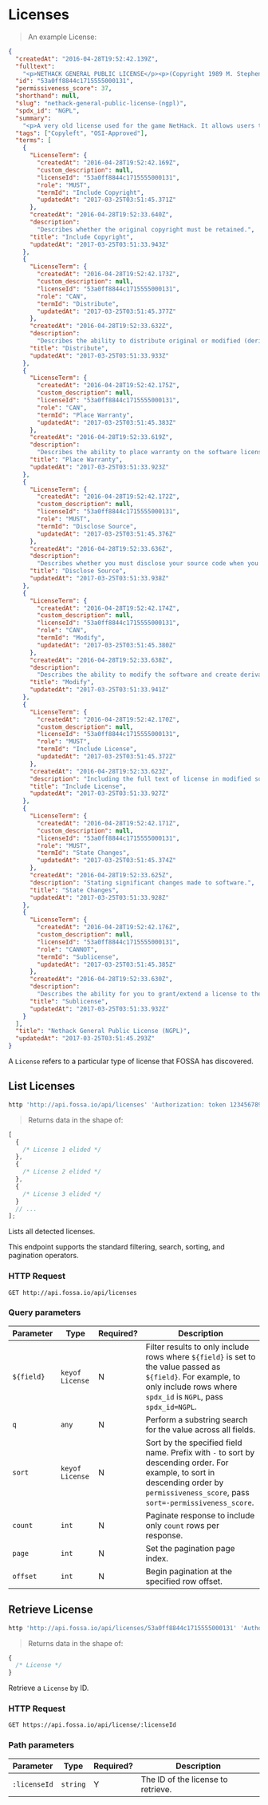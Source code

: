 # Licenses

> An example License:

```json
{
  "createdAt": "2016-04-28T19:52:42.139Z",
  "fulltext":
    "<p>NETHACK GENERAL PUBLIC LICENSE</p><p>(Copyright 1989 M. Stephenson) <br>(Based on the BISON general public license, copyright 1988 Richard M. Stallman)</p><p>Everyone is permitted to copy and distribute verbatim copies of this license, but changing it is not allowed. You can also use this wording to make the terms for other programs. <br>The license agreements of most software companies keep you at the mercy of those companies. By contrast, our general public license is intended to give everyone the right to share NetHack. To make sure that you get the rights we want you to have, we need to make restrictions that forbid anyone to deny you these rights or to ask you to surrender the rights. Hence this license agreement.</p><p>Specifically, we want to make sure that you have the right to give away copies of NetHack, that you receive source code or else can get it if you want it, that you can change NetHack or use pieces of it in new free programs, and that you know you can do these things.</p><p>To make sure that everyone has such rights, we have to forbid you to deprive anyone else of these rights. For example, if you distribute copies of NetHack, you must give the recipients all the rights that you have. You must make sure that they, too, receive or can get the source code. And you must tell them their rights.</p><p>Also, for our own protection, we must make certain that everyone finds out that there is no warranty for NetHack. If NetHack is modified by someone else and passed on, we want its recipients to know that what they have is not what we distributed.</p><p>Therefore we (Mike Stephenson and other holders of NetHack copyrights) make the following terms which say what you must do to be allowed to distribute or change NetHack.</p><p>COPYING POLICIES</p><p>You may copy and distribute verbatim copies of NetHack source code as you receive it, in any medium, provided that you keep intact the notices on all files that refer to copyrights, to this License Agreement, and to the absence of any warranty; and give any other recipients of the NetHack program a copy of this License Agreement along with the program. <br>You may modify your copy or copies of NetHack or any portion of it, and copy and distribute such modifications under the terms of Paragraph 1 above (including distributing this License Agreement), provided that you also do the following: <br>a) cause the modified files to carry prominent notices stating that you changed the files and the date of any change; and</p><p>b) cause the whole of any work that you distribute or publish, that in whole or in part contains or is a derivative of NetHack or any part thereof, to be licensed at no charge to all third parties on terms identical to those contained in this License Agreement (except that you may choose to grant more extensive warranty protection to some or all third parties, at your option)</p><p>c) You may charge a distribution fee for the physical act of transferring a copy, and you may at your option offer warranty protection in exchange for a fee.</p><p>You may copy and distribute NetHack (or a portion or derivative of it, under Paragraph 2) in object code or executable form under the terms of Paragraphs 1 and 2 above provided that you also do one of the following: <br>a) accompany it with the complete machine-readable source code, which must be distributed under the terms of Paragraphs 1 and 2 above; or,</p><p>b) accompany it with full information as to how to obtain the complete machine-readable source code from an appropriate archive site. (This alternative is allowed only for noncommercial distribution.)</p><p>For these purposes, complete source code means either the full source distribution as originally released over Usenet or updated copies of the files in this distribution used to create the object code or executable.</p><p>You may not copy, sublicense, distribute or transfer NetHack except as expressly provided under this License Agreement. Any attempt otherwise to copy, sublicense, distribute or transfer NetHack is void and your rights to use the program under this License agreement shall be automatically terminated. However, parties who have received computer software programs from you with this License Agreement will not have their licenses terminated so long as such parties remain in full compliance. <br>Stated plainly: You are permitted to modify NetHack, or otherwise use parts of NetHack, provided that you comply with the conditions specified above; in particular, your modified NetHack or program containing parts of NetHack must remain freely available as provided in this License Agreement. In other words, go ahead and share NetHack, but don't try to stop anyone else from sharing it farther. <br>[ Home | Version 3.4.3 | Contact Us ]</p><p>Hosted by: <br>NetHack is Copyright 1985-2003 by Stichting Mathematisch Centrum and M. Stephenson. See our license for details. <br>This site is Copyright 1999-2009 by Kenneth Lorber, Kensington, Maryland.</p>",
  "id": "53a0ff8844c1715555000131",
  "permissiveness_score": 37,
  "shorthand": null,
  "slug": "nethack-general-public-license-(ngpl)",
  "spdx_id": "NGPL",
  "summary":
    "<p>A very old license used for the game NetHack. It allows users to freely share their modifications, in exchange for several restrictions and little protection for the authors.</p>",
  "tags": ["Copyleft", "OSI-Approved"],
  "terms": [
    {
      "LicenseTerm": {
        "createdAt": "2016-04-28T19:52:42.169Z",
        "custom_description": null,
        "licenseId": "53a0ff8844c1715555000131",
        "role": "MUST",
        "termId": "Include Copyright",
        "updatedAt": "2017-03-25T03:51:45.371Z"
      },
      "createdAt": "2016-04-28T19:52:33.640Z",
      "description":
        "Describes whether the original copyright must be retained.",
      "title": "Include Copyright",
      "updatedAt": "2017-03-25T03:51:33.943Z"
    },
    {
      "LicenseTerm": {
        "createdAt": "2016-04-28T19:52:42.173Z",
        "custom_description": null,
        "licenseId": "53a0ff8844c1715555000131",
        "role": "CAN",
        "termId": "Distribute",
        "updatedAt": "2017-03-25T03:51:45.377Z"
      },
      "createdAt": "2016-04-28T19:52:33.632Z",
      "description":
        "Describes the ability to distribute original or modified (derivative) works.",
      "title": "Distribute",
      "updatedAt": "2017-03-25T03:51:33.933Z"
    },
    {
      "LicenseTerm": {
        "createdAt": "2016-04-28T19:52:42.175Z",
        "custom_description": null,
        "licenseId": "53a0ff8844c1715555000131",
        "role": "CAN",
        "termId": "Place Warranty",
        "updatedAt": "2017-03-25T03:51:45.383Z"
      },
      "createdAt": "2016-04-28T19:52:33.619Z",
      "description":
        "Describes the ability to place warranty on the software licensed.",
      "title": "Place Warranty",
      "updatedAt": "2017-03-25T03:51:33.923Z"
    },
    {
      "LicenseTerm": {
        "createdAt": "2016-04-28T19:52:42.172Z",
        "custom_description": null,
        "licenseId": "53a0ff8844c1715555000131",
        "role": "MUST",
        "termId": "Disclose Source",
        "updatedAt": "2017-03-25T03:51:45.376Z"
      },
      "createdAt": "2016-04-28T19:52:33.636Z",
      "description":
        "Describes whether you must disclose your source code when you distribute the software.",
      "title": "Disclose Source",
      "updatedAt": "2017-03-25T03:51:33.938Z"
    },
    {
      "LicenseTerm": {
        "createdAt": "2016-04-28T19:52:42.174Z",
        "custom_description": null,
        "licenseId": "53a0ff8844c1715555000131",
        "role": "CAN",
        "termId": "Modify",
        "updatedAt": "2017-03-25T03:51:45.380Z"
      },
      "createdAt": "2016-04-28T19:52:33.638Z",
      "description":
        "Describes the ability to modify the software and create derivatives.",
      "title": "Modify",
      "updatedAt": "2017-03-25T03:51:33.941Z"
    },
    {
      "LicenseTerm": {
        "createdAt": "2016-04-28T19:52:42.170Z",
        "custom_description": null,
        "licenseId": "53a0ff8844c1715555000131",
        "role": "MUST",
        "termId": "Include License",
        "updatedAt": "2017-03-25T03:51:45.372Z"
      },
      "createdAt": "2016-04-28T19:52:33.623Z",
      "description": "Including the full text of license in modified software.",
      "title": "Include License",
      "updatedAt": "2017-03-25T03:51:33.927Z"
    },
    {
      "LicenseTerm": {
        "createdAt": "2016-04-28T19:52:42.171Z",
        "custom_description": null,
        "licenseId": "53a0ff8844c1715555000131",
        "role": "MUST",
        "termId": "State Changes",
        "updatedAt": "2017-03-25T03:51:45.374Z"
      },
      "createdAt": "2016-04-28T19:52:33.625Z",
      "description": "Stating significant changes made to software.",
      "title": "State Changes",
      "updatedAt": "2017-03-25T03:51:33.928Z"
    },
    {
      "LicenseTerm": {
        "createdAt": "2016-04-28T19:52:42.176Z",
        "custom_description": null,
        "licenseId": "53a0ff8844c1715555000131",
        "role": "CANNOT",
        "termId": "Sublicense",
        "updatedAt": "2017-03-25T03:51:45.385Z"
      },
      "createdAt": "2016-04-28T19:52:33.630Z",
      "description":
        "Describes the ability for you to grant/extend a license to the software.",
      "title": "Sublicense",
      "updatedAt": "2017-03-25T03:51:33.932Z"
    }
  ],
  "title": "Nethack General Public License (NGPL)",
  "updatedAt": "2017-03-25T03:51:45.293Z"
}
```

A `License` refers to a particular type of license that FOSSA has discovered.

## List Licenses

```bash
http 'http://api.fossa.io/api/licenses' 'Authorization: token 123456789'
```

> Returns data in the shape of:

```js
[
  {
    /* License 1 elided */
  },
  {
    /* License 2 elided */
  },
  {
    /* License 3 elided */
  }
  // ...
];
```

Lists all detected licenses.

This endpoint supports the standard filtering, search, sorting, and pagination
operators.

### HTTP Request

`GET http://api.fossa.io/api/licenses`

### Query parameters

| Parameter  | Type            | Required? | Description                                                                                                                                                                      |
| ---------- | --------------- | --------- | -------------------------------------------------------------------------------------------------------------------------------------------------------------------------------- |
| `${field}` | `keyof License` | N         | Filter results to only include rows where `${field}` is set to the value passed as `${field}`. For example, to only include rows where `spdx_id` is `NGPL`, pass `spdx_id=NGPL`. |
| `q`        | `any`           | N         | Perform a substring search for the value across all fields.                                                                                                                      |
| `sort`     | `keyof License` | N         | Sort by the specified field name. Prefix with `-` to sort by descending order. For example, to sort in descending order by `permissiveness_score`, pass `sort=-permissiveness_score`.                |
| `count`    | `int`           | N         | Paginate response to include only `count` rows per response.                                                                                                                     |
| `page`     | `int`           | N         | Set the pagination page index.                                                                                                                                                   |
| `offset`   | `int`           | N         | Begin pagination at the specified row offset.                                                                                                                                    |

## Retrieve License

```bash
http 'http://api.fossa.io/api/licenses/53a0ff8844c1715555000131' 'Authorization: token 123456789'
```

> Returns data in the shape of:

```js
{
  /* License */
}
```

Retrieve a `License` by ID.

### HTTP Request

`GET https://api.fossa.io/api/license/:licenseId`

### Path parameters

| Parameter    | Type     | Required? | Description                        |
| ------------ | -------- | --------- | ---------------------------------- |
| `:licenseId` | `string` | Y         | The ID of the license to retrieve. |
